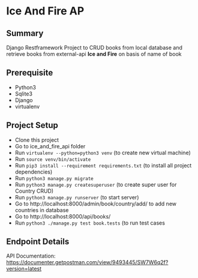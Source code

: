 # Ice And Fire AP
 ## Summary
  Django Restframework Project to CRUD books from local database and retrieve books from external-api **Ice and Fire** on basis of name of book

## Prerequisite
 - Python3
 - Sqlite3
 - Django
 - virtualenv

## Project Setup
 - Clone this project
 - Go to ice_and_fire_api folder
 - Run `virtualenv --python=python3 venv` (to create new virtual machine)
 - Run `source venv/bin/activate`
 - Run `pip3 install --requirement requirements.txt` (to install all project dependencies)
 - Run `python3 manage.py migrate`
 - Run `python3 manage.py createsuperuser` (to create super user for Country CRUD)
 - Run `python3 manage.py runserver` (to start server)
 - Go to http://localhost:8000/admin/book/country/add/ to add new countries in database 
 - Go to http://localhost:8000/api/books/
 - Run `python3 ./manage.py test book.tests` (to run test cases

## Endpoint Details
API Documentation: https://documenter.getpostman.com/view/9493445/SW7W6q2f?version=latest
